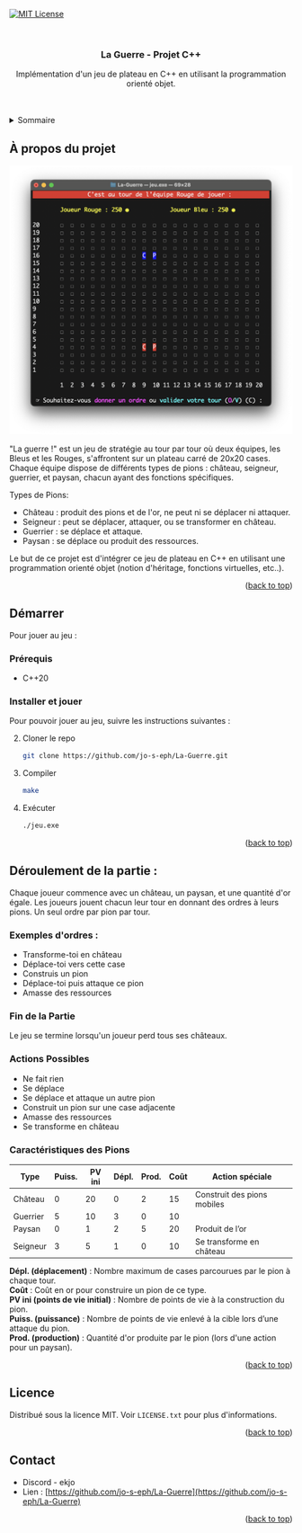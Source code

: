 <!-- Improved compatibility of back to top link: See: https://github.com/othneildrew/Best-README-Template/pull/73 -->
<a name="readme-top"></a>
<!--
*** Thanks for checking out the Best-README-Template. If you have a suggestion
*** that would make this better, please fork the repo and create a pull request
*** or simply open an issue with the tag "enhancement".
*** Don't forget to give the project a star!
*** Thanks again! Now go create something AMAZING! :D
-->



<!-- PROJECT SHIELDS -->
<!--
*** I'm using markdown "reference style" links for readability.
*** Reference links are enclosed in brackets [ ] instead of parentheses ( ).
*** See the bottom of this document for the declaration of the reference variables
*** for contributors-url, forks-url, etc. This is an optional, concise syntax you may use.
*** https://www.markdownguide.org/basic-syntax/#reference-style-links
-->

[![MIT License][license-shield]][license-url]




<!-- PROJECT LOGO -->
<br />
<div align="center">

  <h3 align="center">La Guerre - Projet C++</h3>

  <p align="center">
    Implémentation d'un jeu de plateau en C++ en utilisant la programmation orienté objet.
    <br />
    <br />
    <br />
  </p>
</div>



<!-- TABLE OF CONTENTS -->
<details>
  <summary>Sommaire</summary>
  <ol>
    <li>
      <a href="#about-the-project">À propos du projet</a>
    </li>
    <li>
      <a href="#getting-started">Démarrer</a>
      <ul>
        <li><a href="#prerequisites">Prérequis</a></li>
        <li><a href="#installation">Installer et jouer</a></li>
      </ul>
    </li>
    <li><a href="#usage">Déroulement de la partie</a></li>
    <li><a href="#license">Licence</a></li>
  </ol>
</details>



<!-- ABOUT THE PROJECT -->
## À propos du projet

[![Product Name Screen Shot][product-screenshot]]()

"La guerre !" est un jeu de stratégie au tour par tour où deux équipes, les Bleus et les Rouges, s'affrontent sur un plateau carré de 20x20 cases. Chaque équipe dispose de différents types de pions : château, seigneur, guerrier, et paysan, chacun ayant des fonctions spécifiques.

Types de Pions:
* Château : produit des pions et de l'or, ne peut ni se déplacer ni attaquer.
* Seigneur : peut se déplacer, attaquer, ou se transformer en château.
* Guerrier : se déplace et attaque.
* Paysan : se déplace ou produit des ressources.

Le but de ce projet est d'intégrer ce jeu de plateau en C++ en utilisant une programmation orienté objet (notion d'héritage, fonctions virtuelles, etc..).

<p align="right">(<a href="#readme-top">back to top</a>)</p>

<!-- GETTING STARTED -->
## Démarrer

Pour jouer au jeu : 

### Prérequis

* C++20

### Installer et jouer

Pour pouvoir jouer au jeu, suivre les instructions suivantes : 

2. Cloner le repo
   ```sh
   git clone https://github.com/jo-s-eph/La-Guerre.git
   ```
3. Compiler
   ```sh
   make
   ```
4. Exécuter
   ```sh
   ./jeu.exe
   ```

<p align="right">(<a href="#readme-top">back to top</a>)</p>



<!-- USAGE EXAMPLES -->
## Déroulement de la partie : 

Chaque joueur commence avec un château, un paysan, et une quantité d'or égale.
Les joueurs jouent chacun leur tour en donnant des ordres à leurs pions. Un seul ordre par pion par tour.

### Exemples d'ordres :
- Transforme-toi en château
- Déplace-toi vers cette case
- Construis un pion
- Déplace-toi puis attaque ce pion
- Amasse des ressources

### Fin de la Partie

Le jeu se termine lorsqu'un joueur perd tous ses châteaux.

### Actions Possibles
- Ne fait rien
- Se déplace
- Se déplace et attaque un autre pion
- Construit un pion sur une case adjacente
- Amasse des ressources
- Se transforme en château

### Caractéristiques des Pions

| Type     | Puiss. | PV ini | Dépl. | Prod. | Coût | Action spéciale                |
|----------|--------|--------|-------|-------|------|--------------------------------|
| Château  | 0      | 20     | 0     | 2     | 15   | Construit des pions mobiles    |
| Guerrier | 5      | 10     | 3     | 0     | 10   |                                |
| Paysan   | 0      | 1      | 2     | 5     | 20   | Produit de l’or                |
| Seigneur | 3      | 5      | 1     | 0     | 10   | Se transforme en château       |


**Dépl. (déplacement)** : Nombre maximum de cases parcourues par le pion à chaque tour.  
**Coût** : Coût en or pour construire un pion de ce type.  
**PV ini (points de vie initial)** : Nombre de points de vie à la construction du pion.  
**Puiss. (puissance)** : Nombre de points de vie enlevé à la cible lors d’une attaque du pion.  
**Prod. (production)** : Quantité d'or produite par le pion (lors d'une action pour un paysan).

<p align="right">(<a href="#readme-top">back to top</a>)</p>


<!-- LICENSE -->
## Licence

Distribué sous la licence MIT. Voir `LICENSE.txt` pour plus d'informations.

<p align="right">(<a href="#readme-top">back to top</a>)</p>



<!-- CONTACT -->
## Contact
- Discord - ekjo
- Lien : [https://github.com/jo-s-eph/La-Guerre](https://github.com/jo-s-eph/La-Guerre)

<p align="right">(<a href="#readme-top">back to top</a>)</p>


<!-- MARKDOWN LINKS & IMAGES -->
<!-- https://www.markdownguide.org/basic-syntax/#reference-style-links -->
[contributors-shield]: https://img.shields.io/github/contributors/othneildrew/Best-README-Template.svg?style=for-the-badge
[contributors-url]: https://github.com/othneildrew/Best-README-Template/graphs/contributors
[forks-shield]: https://img.shields.io/github/forks/othneildrew/Best-README-Template.svg?style=for-the-badge
[forks-url]: https://github.com/othneildrew/Best-README-Template/network/members
[stars-shield]: https://img.shields.io/github/stars/othneildrew/Best-README-Template.svg?style=for-the-badge
[stars-url]: https://github.com/othneildrew/Best-README-Template/stargazers
[issues-shield]: https://img.shields.io/github/issues/othneildrew/Best-README-Template.svg?style=for-the-badge
[issues-url]: https://github.com/othneildrew/Best-README-Template/issues
[license-shield]: https://img.shields.io/github/license/othneildrew/Best-README-Template.svg?style=for-the-badge
[license-url]: https://github.com/othneildrew/Best-README-Template/blob/master/LICENSE.txt
[linkedin-shield]: https://img.shields.io/badge/-LinkedIn-black.svg?style=for-the-badge&logo=linkedin&colorB=555
[linkedin-url]: https://linkedin.com/in/othneildrew
[product-screenshot]: img/1.png
[Next.js]: https://img.shields.io/badge/next.js-000000?style=for-the-badge&logo=nextdotjs&logoColor=white
[Next-url]: https://nextjs.org/
[React.js]: https://img.shields.io/badge/React-20232A?style=for-the-badge&logo=react&logoColor=61DAFB
[React-url]: https://reactjs.org/
[Vue.js]: https://img.shields.io/badge/Vue.js-35495E?style=for-the-badge&logo=vuedotjs&logoColor=4FC08D
[Vue-url]: https://vuejs.org/
[Angular.io]: https://img.shields.io/badge/Angular-DD0031?style=for-the-badge&logo=angular&logoColor=white
[Angular-url]: https://angular.io/
[Svelte.dev]: https://img.shields.io/badge/Svelte-4A4A55?style=for-the-badge&logo=svelte&logoColor=FF3E00
[Svelte-url]: https://svelte.dev/
[Laravel.com]: https://img.shields.io/badge/Laravel-FF2D20?style=for-the-badge&logo=laravel&logoColor=white
[Laravel-url]: https://laravel.com
[Bootstrap.com]: https://img.shields.io/badge/Bootstrap-563D7C?style=for-the-badge&logo=bootstrap&logoColor=white
[Bootstrap-url]: https://getbootstrap.com
[JQuery.com]: https://img.shields.io/badge/jQuery-0769AD?style=for-the-badge&logo=jquery&logoColor=white
[JQuery-url]: https://jquery.com 
